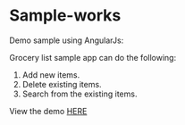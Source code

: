 # Sample-works
Demo sample using AngularJs:

Grocery list sample app can do the following:
1. Add new items.
2. Delete existing items.
3. Search from the existing items.

View the demo [HERE](http://aditya1208.github.io/Sample-works)
